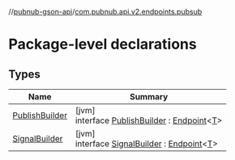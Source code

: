 //[pubnub-gson-api](../../index.md)/[com.pubnub.api.v2.endpoints.pubsub](index.md)

# Package-level declarations

## Types

| Name | Summary |
|---|---|
| [PublishBuilder](-publish-builder/index.md) | [jvm]<br>interface [PublishBuilder](-publish-builder/index.md) : [Endpoint](../com.pubnub.api.endpoints/-endpoint/index.md)&lt;[T](../com.pubnub.api.endpoints/-endpoint/index.md)&gt; |
| [SignalBuilder](-signal-builder/index.md) | [jvm]<br>interface [SignalBuilder](-signal-builder/index.md) : [Endpoint](../com.pubnub.api.endpoints/-endpoint/index.md)&lt;[T](../com.pubnub.api.endpoints/-endpoint/index.md)&gt; |
